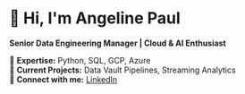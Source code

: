 # 👋 Hi, I'm Angeline Paul
**Senior Data Engineering Manager | Cloud & AI Enthusiast**

🔹 **Expertise:** Python, SQL, GCP, Azure  
🔹 **Current Projects:** Data Vault Pipelines, Streaming Analytics  
🔹 **Connect with me:** [LinkedIn](https://linkedin.com/in/angeline-paul)


<!--
**Angeline-Paul/Angeline-Paul** is a ✨ _special_ ✨ repository because its `README.md` (this file) appears on your GitHub profile.

Here are some ideas to get you started:

- 🔭 I’m currently working on ...
- 🌱 I’m currently learning ...
- 👯 I’m looking to collaborate on ...
- 🤔 I’m looking for help with ...
- 💬 Ask me about ...
- 📫 How to reach me: ...
- 😄 Pronouns: ...
- ⚡ Fun fact: ...
-->
